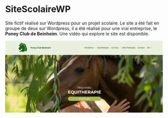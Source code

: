 # SiteScolaireWP
Site fictif réalisé sur Wordpress pour un projet scolaire. Le site a été fait en groupe de deux sur Wordpress, il a été réalisé pour une vrai entreprise, le **Poney Club de Beinheim**. Une vidéo qui explore le site est disponible.

<img src="index.png">
